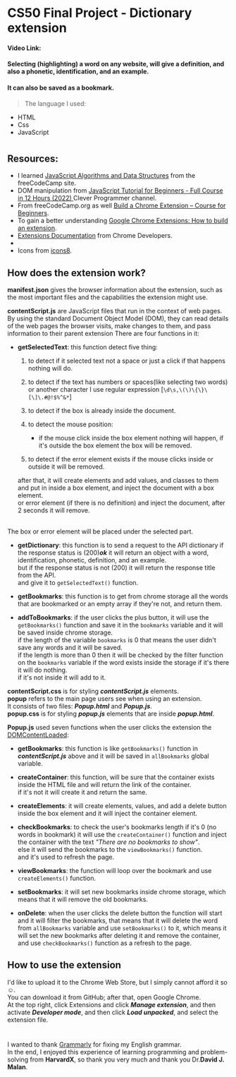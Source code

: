# CS50 Final Project - Dictionary extension
#### Video Link:  <URL HERE>
#### Selecting (highlighting) a word on any website, will give a definition, and also a phonetic, identification, and an example.
#### It can also be saved as a bookmark.

>The language I used:
- HTML
- Css
- JavaScript
#
## Resources:
- I learned [JavaScript Algorithms and Data Structures](https://www.freecodecamp.org/learn/javascript-algorithms-and-data-structures/) from the freeCodeCamp site.
- DOM manipulation from [JavaScript Tutorial for Beginners - Full Course in 12 Hours (2022)
](https://www.youtube.com/watch?v=lI1ae4REbFM&t=434s) Clever Programmer channel.
- From freeCodeCamp.org as well [Build a Chrome Extension – Course for Beginners](https://www.youtube.com/watch?v=0n809nd4Zu4).
- To gain a better understanding [Google Chrome Extensions: How to build an extension](https://www.youtube.com/watch?v=e3McMaHvlBY&t=1s).
- [Extensions Documentation](https://developer.chrome.com/docs/extensions/) from Chrome Developers.
- [](https://dictionaryapi.dev/)
- Icons from [icons8](https://icons8.com/).

## How does the extension work?

**manifest.json** gives the browser information about the extension, such as the most important files and the capabilities the extension might use.<br>

**contentScript.js** are JavaScript files that run in the context of web pages.<br>
By using the standard Document Object Model (DOM), they can read details of the web pages the browser visits, make changes to them, and pass information to their parent extension There are four functions in it:

- **getSelectedText**: this function detect five thing:

  1. to detect if it selected text not a space or just a click if that happens nothing will do.

  2. to detect if the text has numbers or spaces(like selecting two words) or another character I use regular expression [`\d\s,\(\)\{\}\[\]\.#@!$%^&*`]

  3. to detect if the box is already inside the document.

  4. to detect the mouse position:
      - if the mouse click inside the box element nothing will happen, if it's outside the box element the box will be removed.

  5. to detect if the error element exists if the mouse clicks inside or outside it will be removed.


  after that, it will create elements and add values, and classes to them and put in inside a box element, and inject the document with a box element.<br>
  or error element (if there is no definition) and inject the document, after 2 seconds it will remove.
<br>
  The box or error element will be placed under the selected part.

- **getDictionary**: this function is to send a request to the API dictionary if the response status is (200)***ok*** it will return an object with a word, identification, phonetic, definition, and an example.<br>
but if the response status is not (200) it will return the response title from the API.<br>
and give it to `getSelectedText()` function.

- **getBookmarks**: this function is to get from chrome storage all the words that are bookmarked or an empty array if they're not, and return them.

- **addToBookmarks**: if the user clicks the plus button, it will use the `getBookmarks()` function and save it in the `bookmarks` variable and it will be saved inside chrome storage.<br>
if the length of the variable `bookmarks` is 0 that means the user didn't save any words and it will be saved.<br>
if the length is more than 0 then it will be checked by the filter function on the `bookmarks` variable if the word exists inside the storage if it's there it will do nothing.<br>
if it's not inside it will add to it.

**contentScript.css** is for styling ***contentScript.js*** elements.<br>
**popup** refers to the main page users see when using an extension.<br>
It consists of two files: ***Popup.html*** and ***Popup.js***.<br>
**popup.css** is for styling ***popup.js*** elements that are inside ***popup.html***.<br>

**Popup.js** used seven functions when the user clicks the extension the [DOMContentLoaded](https://developer.mozilla.org/en-US/docs/Web/API/Window/DOMContentLoaded_event):

- **getBookmarks**: this function is like `getBookmarks()` function in ***contentScript.js*** above and it will be saved in `allBookmarks` global variable.

- **createContainer**: this function, will be sure that the container exists inside the HTML file and will return the link of the container.<br>
if it's not it will create it and return the same.

- **createElements**: it will create elements, values, and add a delete button inside the box element and it will inject the container element.

- **checkBookmarks**: to check the user's bookmarks length if it's 0 (no words in bookmark) it will use the `createContainer()` function and inject the container with the text _"There are no bookmarks to show"_.<br>
else it will send the bookmarks to the `viewBookmarks()` function.<br>
and it's used to refresh the page.

- **viewBookmarks**: the function will loop over the bookmark and use `createElements()` function.

- **setBookmarks**: it will set new bookmarks inside chrome storage, which means that it will remove the old bookmarks.

- **onDelete**: when the user clicks the delete button the function will start and it will filter the bookmarks, that means that it will delete the word from `allBookmarks` variable and use `setBookmarks()` to it, which means it will set the new bookmarks after deleting it and remove the container, and use `checkBookmarks()` function as a refresh to the page.
## How to use the extension
I'd like to upload it to the Chrome Web Store, but I simply cannot afford it so :relaxed:.<br>
You can download it from GitHub; after that, open Google Chrome.<br>At the top right, click Extensions and click ***Manage extension***, and then activate ***Developer mode***, and then click ***Load unpacked***, and select the extension file.
#
I wanted to thank [Grammarly](https://app.grammarly.com/) for fixing my English grammar.<br>
In the end, I enjoyed this experience of learning programming and problem-solving from **HarvardX**, so thank you very much and thank you Dr.**David J. Malan**.
